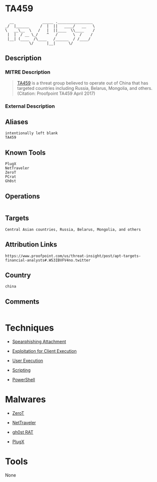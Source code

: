 
# TA459

```
  __             _____ .________________ 
_/  |______     /  |  ||   ____/   __   \
\   __\__  \   /   |  ||____  \\____    /
 |  |  / __ \_/    ^   /       \  /    / 
 |__| (____  /\____   /______  / /____/  
           \/      |__|      \/          

```

## Description

### MITRE Description

> [TA459](https://attack.mitre.org/groups/G0062) is a threat group believed to operate out of China that has targeted countries including Russia, Belarus, Mongolia, and others. (Citation: Proofpoint TA459 April 2017)

### External Description

> 

## Aliases

```
intentionally left blank
TA459
```

## Known Tools

```
PlugX
NetTraveler
ZeroT
PCrat
Gh0st
```

## Operations

```

```

## Targets

```
Central Asian countries, Russia, Belarus, Mongolia, and others
```

## Attribution Links

```
https://www.proofpoint.com/us/threat-insight/post/apt-targets-financial-analysts#.WS3IBVFV4no.twitter
```

## Country

```
china
```

## Comments

```

```

# Techniques


* [Spearphishing Attachment](../techniques/Spearphishing-Attachment.md)

* [Exploitation for Client Execution](../techniques/Exploitation-for-Client-Execution.md)
    
* [User Execution](../techniques/User-Execution.md)
    
* [Scripting](../techniques/Scripting.md)
    
* [PowerShell](../techniques/PowerShell.md)
    

# Malwares


* [ZeroT](../malwares/ZeroT.md)

* [NetTraveler](../malwares/NetTraveler.md)
    
* [gh0st RAT](../malwares/gh0st-RAT.md)
    
* [PlugX](../malwares/PlugX.md)
    

# Tools

None
